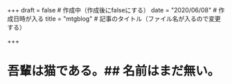 +++
draft = false         # 作成中（作成後にfalseにする）
date = "2020/06/08"    # 作成日時が入る
title = "mtgblog"       # 記事のタイトル（ファイル名が入るので変更する）


+++
# 吾輩は猫である。## 名前はまだ無い。
